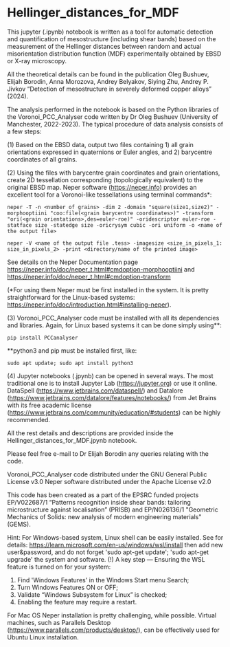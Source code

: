 # Hellinger_distances_for_MDF
This jupyter (.ipynb) notebook is written as a tool for automatic detection and quantification of mesostructure (including shear bands) based on the measurement of the Hellinger distances between random and actual misorientation distribution function (MDF) experimentally obtained by EBSD or X-ray microscopy. 

All the theoretical details can be found in the publication Oleg Bushuev, Elijah Borodin, Anna Morozova, Andrey Belyakov, Siying Zhu, Andrey P. Jivkov “Detection of mesostructure in severely deformed copper alloys” (2024).

The analysis performed in the notebook is based on the Python libraries of the Voronoi_PCC_Analyser code written by Dr Oleg Bushuev (University of Manchester, 2022-2023). The typical procedure of data analysis consists of a few steps:

(1) Based on the EBSD data, output two files containing 1) all grain orientations expressed in quaternions or Euler angles, and 2) barycentre coordinates of all grains. 

(2) Using the files with barycentre grain coordinates and grain orientations, create 2D tessellation corresponding (topologically equivalent) to the original EBSD map. Neper software (https://neper.info) provides an excellent tool for a Voronoi-like tessellations using terminal commands*: 

```
neper -T -n <number of grains> -dim 2 -domain "square(size1,size2)" -morphooptiini "coo:file(<grain barycentre coordinates>)" -transform "ori(<grain orientations>,des=euler-roe)" -oridescriptor euler-roe -statface size -statedge size -oricrysym cubic -ori uniform -o <name of the output file>
```

```
neper -V <name of the output file .tess> -imagesize <size_in_pixels_1:
size_in_pixels_2> -print <directory/name of the printed image>
```

See details on the Neper Documentation page https://neper.info/doc/neper_t.html#cmdoption-morphooptiini and https://neper.info/doc/neper_t.html#cmdoption-transform

(*For using them Neper must be first installed in the system. It is pretty straightforward for the Linux-based systems: https://neper.info/doc/introduction.html#installing-neper).

(3) Voronoi_PCC_Analyser code must be installed with all its dependencies and libraries. Again, for Linux based systems it can be done simply using**:

```
pip install PCCanalyser
```

**python3 and pip must be installed first, like: 
```
sudo apt update; sudo apt install python3
```

(4) Jupyter notebooks (.jpynb) can be opened in several ways. The most traditional one is to install Jupyter Lab (https://jupyter.org) or use it online. DataSpell (https://www.jetbrains.com/dataspell/) and Datalore (https://www.jetbrains.com/datalore/features/notebooks/) from Jet Brains with its free academic license (https://www.jetbrains.com/community/education/#students) can be highly recommended. 

All the rest details and descriptions are provided inside the Hellinger_distances_for_MDF.jpynb notebook. 

Please feel free e-mail to Dr Elijah Borodin any queries relating with the code.

Voronoi_PCC_Analyser code distributed under the GNU General Public License v3.0
Neper software distributed under the Apache License v2.0

This code has been created as a part of the EPSRC funded projects EP/V022687/1 “Patterns recognition inside shear bands: tailoring microstructure against localisation” (PRISB) and EP/N026136/1 "Geometric Mechanics of Solids: new analysis of modern engineering materials" (GEMS).

Hint:
For Windows-based system, Linux shell can be easily installed. See for details:
https://learn.microsoft.com/en-us/windows/wsl/install
then add new user&password, and do not forget 'sudo apt-get update'; 'sudo apt-get upgrade' the system and software. 
(!) A key step — Ensuring the WSL feature is turned on for your system:
1. Find 'Windows Features' in the Windows Start menu Search;
2. Turn Windows Features ON or OFF;
3. Validate “Windows Subsystem for Linux” is checked;
4. Enabling the feature may require a restart. 

For Mac OS Neper installation is pretty challenging, while possible. Virtual machines, such as Parallels Desktop (https://www.parallels.com/products/desktop/), can be effectively used for Ubuntu Linux installation. 
